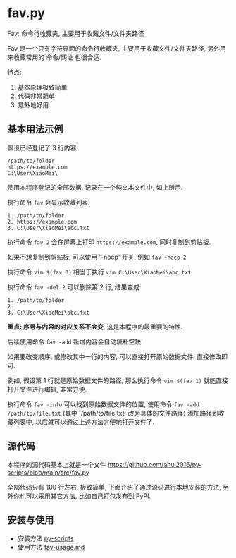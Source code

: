 # fav.py

Fav: 命令行收藏夹, 主要用于收藏文件/文件夹路径

Fav 是一个只有字符界面的命令行收藏夹, 主要用于收藏文件/文件夹路径,
另外用来收藏常用的 命令/网址 也很合适.

特点:

1. 基本原理极致简单
2. 代码非常简单
3. 意外地好用

## 基本用法示例

假设已经登记了 3 行内容:

```text
/path/to/folder
https://example.com
C:\User\XiaoMei\
```

使用本程序登记的全部数据, 记录在一个纯文本文件中, 如上所示.

执行命令 `fav` 会显示收藏列表:

```text
1. /path/to/folder
2. https://example.com
3. C:\User\XiaoMei\abc.txt
```

执行命令 `fav 2` 会在屏幕上打印 `https://example.com`, 同时复制到剪贴板.

如果不想复制到剪贴板, 可以使用 '-nocp' 开关, 例如 `fav -nocp 2`

执行命令 `vim $(fav 3)` 相当于执行 `vim C:\User\XiaoMei\abc.txt`

执行命令 `fav -del 2` 可以删除第 2 行, 结果变成:

```text
1. /path/to/folder
2.
3. C:\User\XiaoMei\abc.txt
```

**重点: 序号与内容的对应关系不会变**, 这是本程序的最重要的特性.

后续使用命令 `fav -add` 新增内容会自动填补空缺.

如果要改变顺序, 或修改其中一行的内容, 可以直接打开原始数据文件, 直接修改即可.

例如, 假设第 1 行就是原始数据文件的路径, 那么执行命令
`vim $(fav 1)` 就能直接打开文件进行编辑, 非常方便.

执行命令 `fav -info` 可以找到原始数据文件的位置, 使用命令
`fav -add /path/to/file.txt` (其中 '/path/to/file.txt' 改为具体的文件路径)
添加路径到收藏列表中, 以后就可以通过上述方法方便地打开文件了.

## 源代码

本程序的源代码基本上就是一个文件 <https://github.com/ahui2016/py-scripts/blob/main/src/fav.py>

全部代码只有 100 行左右, 极致简单, 下面介绍了通过源码进行本地安装的方法,
另外你也可以采用其它方法, 比如自己打包发布到 PyPI.

## 安装与使用

- 安装方法 [py-scripts](../README.md)
- 使用方法 [fav-usage.md](./fav-usage.md)

